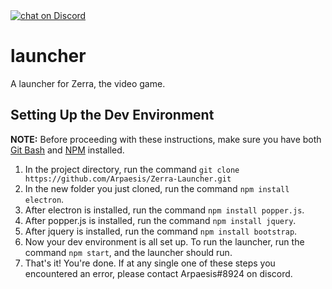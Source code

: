 <a href="https://discord.gg/cEuUxkB">
        <img src="https://img.shields.io/discord/308323056592486420.svg?logo=discord?color=#8080ff"
            alt="chat on Discord"></a>
			
# launcher
A launcher for Zerra, the video game.

## Setting Up the Dev Environment
**NOTE:** Before proceeding with these instructions, make sure you have both [Git Bash](https://git-scm.com/downloads) and [NPM](https://www.npmjs.com/get-npm) installed.
1. In the project directory, run the command `git clone https://github.com/Arpaesis/Zerra-Launcher.git`
1. In the new folder you just cloned, run the command ``npm install electron``.
1. After electron is installed, run the command ``npm install popper.js``.
1. After popper.js is installed, run the command ``npm install jquery``.
1. After jquery is installed, run the command ``npm install bootstrap``.
1. Now your dev environment is all set up. To run the launcher, run the command ``npm start``, and the launcher should run.
1. That's it! You're done. If at any single one of these steps you encountered an error, please contact Arpaesis#8924 on discord.

